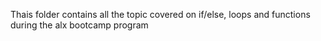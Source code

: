 Thais folder contains all the topic covered on if/else, loops and functions during the alx bootcamp program
